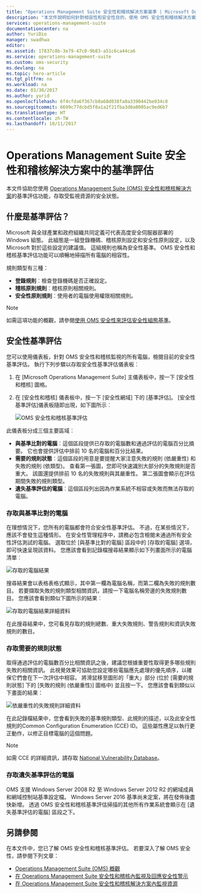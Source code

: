 ```yaml
---
title: "Operations Management Suite 安全性和稽核解決方案基準 | Microsoft Docs"
description: "本文件說明如何針對相容性和安全性目的，使用 OMS 安全性和稽核解決方案來執行所有受監視電腦的基準評估。"
services: operations-management-suite
documentationcenter: na
author: YuriDio
manager: swadhwa
editor: 
ms.assetid: 17837c8b-3e79-47c0-9b83-a51c6ca44ca6
ms.service: operations-management-suite
ms.custom: oms-security
ms.devlang: na
ms.topic: hero-article
ms.tgt_pltfrm: na
ms.workload: na
ms.date: 03/30/2017
ms.author: yurid
ms.openlocfilehash: 6f4cfda6f367cb8a68d038fa0a3390442be034c8
ms.sourcegitcommit: 6699c77dcbd5f8a1a2f21fba3d0a0005ac9ed6b7
ms.translationtype: HT
ms.contentlocale: zh-TW
ms.lasthandoff: 10/11/2017
---
```

# <a name="baseline-assessment-in-operations-management-suite-security-and-audit-solution"></a>Operations Management Suite 安全性和稽核解決方案中的基準評估
本文件協助您使用 [Operations Management Suite (OMS) 安全性和稽核解決方案](operations-management-suite-overview.md)的基準評估功能，存取受監視資源的安全狀態。

## <a name="what-is-baseline-assessment"></a>什麼是基準評估？
Microsoft 與全球產業和政府組織共同定義可代表高度安全伺服器部署的 Windows 組態。 此組態是一組登錄機碼、稽核原則設定和安全性原則設定，以及 Microsoft 對於這些設定的建議值。 這組規則也稱為安全性基準。 OMS 安全性和稽核基準評估功能可以順暢地掃描所有電腦的相容性。 

規則類型有三種：

* **登錄規則**︰檢查登錄機碼是否正確設定。
* **稽核原則規則**︰稽核原則相關規則。
* **安全性原則規則**︰使用者的電腦使用權限相關規則。

> [!NOTE]
> 如需這項功能的概觀，請參閱[使用 OMS 安全性來評估安全性組態基準](https://blogs.technet.microsoft.com/msoms/2016/08/12/use-oms-security-to-assess-the-security-configuration-baseline/)。
> 
> 

## <a name="security-baseline-assessment"></a>安全性基準評估
您可以使用儀表板，針對 OMS 安全性和稽核監視的所有電腦，檢閱目前的安全性基準評估。 執行下列步驟以存取安全性基準評估儀表板︰

1. 在 [Microsoft Operations Management Suite] 主儀表板中，按一下 [安全性和稽核] 圖格。
2. 在 [安全性和稽核] 儀表板中，按一下 [安全性網域] 下的 [基準評估]。 [安全性基準評估]儀表板隨即出現，如下圖所示︰
   
    ![OMS 安全性和稽核基準評估](./media/oms-security-baseline/oms-security-baseline-fig1.png)

此儀表板分成三個主要區域︰

* **與基準比對的電腦**︰這個區段提供已存取的電腦數和通過評估的電腦百分比摘要。 它也會提供評估中排前 10 名的電腦和百分比結果。
* **需要的規則狀態**︰這個區段的用意是要提醒大家注意失敗的規則 (依嚴重性) 和失敗的規則 (依類型)。 查看第一張圖，您即可快速識別大部分的失敗規則是否重大。 該圖還提供排前 10 名的失敗規則與其嚴重性。 第二張圖會顯示在評估期間失敗的規則類型。 
* **遺失基準評估的電腦**︰這個區段列出因為作業系統不相容或失敗而無法存取的電腦。 

### <a name="accessing-computers-compared-to-baseline"></a>存取與基準比對的電腦
在理想情況下，您所有的電腦都會符合安全性基準評估。 不過，在某些情況下，應該不會發生這種情形。 在安全性管理程序中，請務必包含檢閱未通過所有安全性評估測試的電腦。 選取位於 [與基準比對的電腦] 區段中的 [存取的電腦] 選項，即可快速呈現該資料。 您應該會看到記錄檔搜尋結果顯示如下列畫面所示的電腦清單︰

![存取的電腦結果](./media/oms-security-baseline/oms-security-baseline-fig2.png)

搜尋結果會以表格表格式顯示，其中第一欄為電腦名稱，而第二欄為失敗的規則數目。 若要擷取失敗的規則類型相關資訊，請按一下電腦名稱旁邊的失敗規則數目。 您應該會看到類似下圖所示的結果︰

![存取的電腦結果詳細資料](./media/oms-security-baseline/oms-security-baseline-fig3.png)

在此搜尋結果中，您可看見存取的規則總數、重大失敗規則、警告規則和資訊失敗規則的數目。

### <a name="accessing-required-rules-status"></a>存取需要的規則狀態
取得通過評估的電腦數百分比相關資訊之後，建議您根據重要性取得更多哪些規則失敗的相關資訊。 此視覺效果可協助您設定哪些電腦應先處理的優先順序，以確保它們會在下一次評估中相容。 將滑鼠移至圖形的「重大」部分 (位於 [需要的規則狀態] 下的 [失敗的規則 (依嚴重性)] 圖格中) 並且按一下。 您應該會看到類似以下畫面的結果：

![依嚴重性的失敗規則詳細資料](./media/oms-security-baseline/oms-security-baseline-fig4.png) 

在此記錄檔結果中，您會看到失敗的基準規則類型、此規則的描述，以及此安全性規則的Common Configuration Enumeration (CCE) ID。 這些屬性應足以執行更正動作，以修正目標電腦的這個問題。

> [!NOTE]
> 如需 CCE 的詳細資訊，請存取 [National Vulnerability Database](https://nvd.nist.gov/cce/index.cfm)。
> 
> 

### <a name="accessing-computers-missing-baseline-assessment"></a>存取遺失基準評估的電腦
OMS 支援 Windows Server 2008 R2 至 Windows Server 2012 R2 的網域成員和網域控制站基準設定檔。 Windows Server 2016 基準尚未定案，將在發佈後盡快新增。 透過 OMS 安全性和稽核基準評估掃描的其他所有作業系統會顯示在 [遺失基準評估的電腦] 區段之下。

## <a name="see-also"></a>另請參閱
在本文件中，您已了解 OMS 安全性和稽核基準評估。 若要深入了解 OMS 安全性，請參閱下列文章：

* [Operations Management Suite (OMS) 概觀](operations-management-suite-overview.md)
* [在 Operations Management Suite 安全性和稽核內監視及回應安全性警示](oms-security-responding-alerts.md)
* [在 Operations Management Suite 安全性和稽核解決方案內監視資源](oms-security-monitoring-resources.md)

